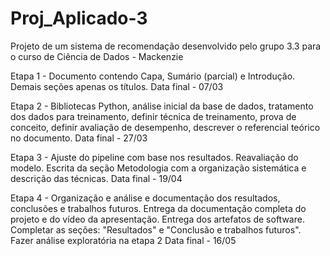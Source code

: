 # Proj_Aplicado-3

Projeto de um sistema de recomendação desenvolvido pelo grupo 3.3 para o curso de Ciência de Dados - Mackenzie 

Etapa 1 - Documento contendo Capa, Sumário (parcial) e Introdução. Demais seções apenas os títulos. 
Data final - 07/03

Etapa 2 - Bibliotecas Python, análise inicial da base de dados, tratamento dos dados para treinamento, definir técnica de treinamento, prova de conceito, definir avaliação de desempenho, descrever o referencial teórico no documento.
Data final - 27/03

Etapa 3 - Ajuste do pipeline com base nos resultados. Reavaliação do modelo. Escrita da seção Metodologia com a organização sistemática e descrição das técnicas.
Data final - 19/04

Etapa 4 - Organização e análise e documentação dos resultados, conclusões e trabalhos futuros. Entrega da documentação completa do projeto e do vídeo da apresentação. Entrega dos artefatos de software. Completar as seções: "Resultados" e "Conclusão e trabalhos futuros". Fazer análise exploratória na etapa 2
Data final - 16/05

